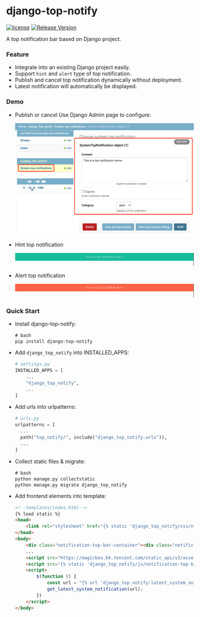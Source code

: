 # django-top-notify
[![license](https://img.shields.io/badge/license-mit-brightgreen.svg?style=flat)](https://github.com/normal-wls/django-top-notify/blob/main/LICENSE) [![Release Version](https://img.shields.io/badge/release-1.0.0-brightgreen.svg)](https://github.com/normal-wls/django-top-notify/releases)

A top notification bar based on Django project.

### Feature 
- Integrate into an existing Django project easily.
- Support `hint` and `alert` type of top notification.
- Publish and cancel top notification dynamically without deployment.
- Latest notification will automatically be displayed.

### Demo
- Publish or cancel
  Use Django Admin page to configure:

  ![configuration.png](docs/pics/configuration.png)

- Hint top notification

  ![hint_top_notification.png](docs/pics/hint_top_notification.png)

- Alert top notification

  ![alert_top_notification.png](docs/pics/alert_top_notification.png)

### Quick Start
- Install django-top-notify:
  ```shell
  # bash
  pip install django-top-notify
  ```
- Add `django_top_notify` into INSTALLED_APPS:
  ``` python
  # settings.py
  INSTALLED_APPS = [
      ...
      "django_top_notify",
      ...
  ]
  ```
- Add urls into urlpatterns:
  ``` python
  # urls.py
  urlpatterns = [
    ...
    path("top_notify/", include("django_top_notify.urls")),
    ...
  ]
  ```
- Collect static files & migrate:
  ```shell
  # bash
  python manage.py collectstatic
  python manage.py migrate django_top_notify
  ```
- Add frontend elements into template:
  ``` html
  <!--templates/index.html-->
  {% load static %}
  <head>
      <link rel="stylesheet" href="{% static 'django_top_notify/css/notification-top-bar.css' %}">
  </head>
  <body>
      <div class="notification-top-bar-container"><div class="notification-top-bar"><p></p></div></div>
      ...
      <script src="https://magicbox.bk.tencent.com/static_api/v3/assets/js/jquery-1.10.2.min.js"></script>
      <script src="{% static 'django_top_notify/js/notification-top-bar.js' %}"></script>
      <script>
          $(function () {
              const url = "{% url 'django_top_notify:latest_system_notification' %}";
              get_latest_system_notification(url);
          })
      </script>
  </body>
  ```

